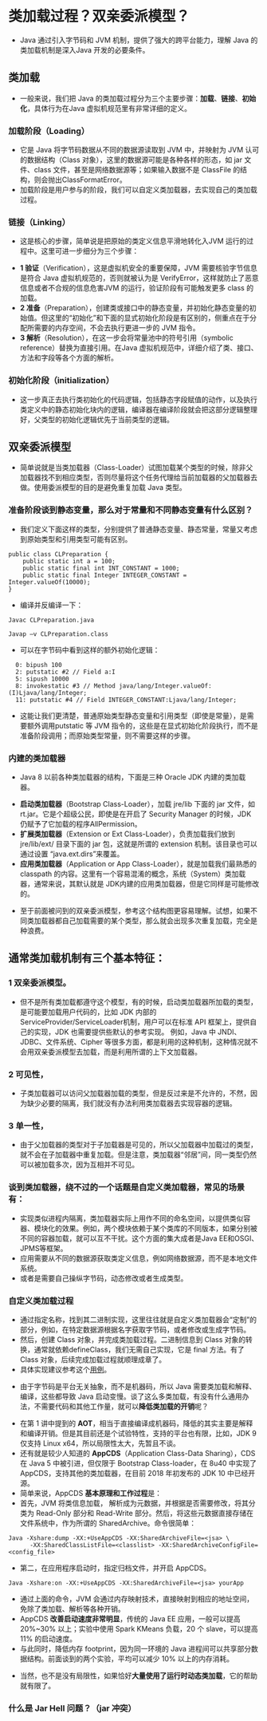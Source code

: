 # 类加载过程？双亲委派模型？
- Java 通过引入字节码和 JVM 机制，提供了强大的跨平台能力，理解 Java 的类加载机制是深入Java 开发的必要条件。
>
## 类加载
- 一般来说，我们把 Java 的类加载过程分为三个主要步骤：**加载**、**链接**、**初始化**，具体行为在Java 虚拟机规范里有非常详细的定义。
### 加载阶段（Loading）
- 它是 Java 将字节码数据从不同的数据源读取到 JVM 中，并映射为 JVM 认可的数据结构（Class 对象），这里的数据源可能是各种各样的形态，如 jar 文件、class 文件，甚至是网络数据源等；如果输入数据不是 ClassFile 的结构，则会抛出ClassFormatError。
- 加载阶段是用户参与的阶段，我们可以自定义类加载器，去实现自己的类加载过程。
### 链接（Linking）
- 这是核心的步骤，简单说是把原始的类定义信息平滑地转化入JVM 运行的过程中。这里可进一步细分为三个步骤：
>
- **1 验证**（Verification），这是虚拟机安全的重要保障，JVM 需要核验字节信息是符合 Java 虚拟机规范的，否则就被认为是 VerifyError，这样就防止了恶意信息或者不合规的信息危害JVM 的运行，验证阶段有可能触发更多 class 的加载。
- **2 准备**（Preparation），创建类或接口中的静态变量，并初始化静态变量的初始值。但这里的“初始化”和下面的显式初始化阶段是有区别的，侧重点在于分配所需要的内存空间，不会去执行更进一步的 JVM 指令。
- **3 解析**（Resolution），在这一步会将常量池中的符号引用（symbolic reference）替换为直接引用。在Java 虚拟机规范中，详细介绍了类、接口、方法和字段等各个方面的解析。
### 初始化阶段（initialization）
- 这一步真正去执行类初始化的代码逻辑，包括静态字段赋值的动作，以及执行类定义中的静态初始化块内的逻辑，编译器在编译阶段就会把这部分逻辑整理好，父类型的初始化逻辑优先于当前类型的逻辑。
>
## 双亲委派模型
- 简单说就是当类加载器（Class-Loader）试图加载某个类型的时候，除非父加载器找不到相应类型，否则尽量将这个任务代理给当前加载器的父加载器去做。使用委派模型的目的是避免重复加载 Java 类型。
>
### 准备阶段谈到静态变量，那么对于常量和不同静态变量有什么区别？
- 我们定义下面这样的类型，分别提供了普通静态变量、静态常量，常量又考虑到原始类型和引用类型可能有区别。
```
public class CLPreparation {
    public static int a = 100;
    public static final int INT_CONSTANT = 1000;
    public static final Integer INTEGER_CONSTANT = Integer.valueOf(10000);
}
```
- 编译并反编译一下：
```
Javac CLPreparation.java

Javap –v CLPreparation.class
```
- 可以在字节码中看到这样的额外初始化逻辑：
```
  0: bipush 100
  2: putstatic #2 // Field a:I
  5: sipush 10000
  8: invokestatic #3 // Method java/lang/Integer.valueOf:(I)Ljava/lang/Integer;
  11: putstatic #4 // Field INTEGER_CONSTANT:Ljava/lang/Integer;
```
- 这能让我们更清楚，普通原始类型静态变量和引用类型（即使是常量），是需要额外调用putstatic 等 JVM 指令的，这些是在显式初始化阶段执行，而不是准备阶段调用；而原始类型常量，则不需要这样的步骤。
>
### 内建的类加载器
- Java 8 以前各种类加载器的结构，下面是三种 Oracle JDK 内建的类加载器。
>
- **启动类加载器**（Bootstrap Class-Loader），加载 jre/lib 下面的 jar 文件，如 rt.jar。它是个超级公民，即使是在开启了 Security Manager 的时候，JDK 仍赋予了它加载的程序AllPermission。
- **扩展类加载器**（Extension or Ext Class-Loader），负责加载我们放到 jre/lib/ext/ 目录下面的 jar 包，这就是所谓的 extension 机制。该目录也可以通过设置 “java.ext.dirs”来覆盖。
- **应用类加载器**（Application or App Class-Loader），就是加载我们最熟悉的 classpath 的内容。这里有一个容易混淆的概念，系统（System）类加载器，通常来说，其默认就是 JDK内建的应用类加载器，但是它同样是可能修改的。
>
- 至于前面被问到的双亲委派模型，参考这个结构图更容易理解。试想，如果不同类加载器都自己加载需要的某个类型，那么就会出现多次重复加载，完全是种浪费。
>
## 通常类加载机制有三个基本特征：
>
### 1 双亲委派模型。
- 但不是所有类加载都遵守这个模型，有的时候，启动类加载器所加载的类型，是可能要加载用户代码的，比如 JDK 内部的 ServiceProvider/ServiceLoader机制，用户可以在标准 API 框架上，提供自己的实现，JDK 也需要提供些默认的参考实现。 例如，Java 中 JNDI、JDBC、文件系统、Cipher 等很多方面，都是利用的这种机制，这种情况就不会用双亲委派模型去加载，而是利用所谓的上下文加载器。
### 2 可见性，
- 子类加载器可以访问父加载器加载的类型，但是反过来是不允许的，不然，因为缺少必要的隔离，我们就没有办法利用类加载器去实现容器的逻辑。
### 3 单一性，
- 由于父加载器的类型对于子加载器是可见的，所以父加载器中加载过的类型，就不会在子加载器中重复加载。但是注意，类加载器“邻居”间，同一类型仍然可以被加载多次，因为互相并不可见。
>
### 谈到类加载器，绕不过的一个话题是自定义类加载器，常见的场景有：
- 实现类似进程内隔离，类加载器实际上用作不同的命名空间，以提供类似容器、模块化的效果。例如，两个模块依赖于某个类库的不同版本，如果分别被不同的容器加载，就可以互不干扰。这个方面的集大成者是Java EE和OSGI、JPMS等框架。
- 应用需要从不同的数据源获取类定义信息，例如网络数据源，而不是本地文件系统。
- 或者是需要自己操纵字节码，动态修改或者生成类型。
>
### 自定义类加载过程
- 通过指定名称，找到其二进制实现，这里往往就是自定义类加载器会“定制”的部分，例如，在特定数据源根据名字获取字节码，或者修改或生成字节码。
- 然后，创建 Class 对象，并完成类加载过程。二进制信息到 Class 对象的转换，通常就依赖defineClass，我们无需自己实现，它是 final 方法。有了 Class 对象，后续完成加载过程就顺理成章了。
- 具体实现建议参考这个[用例](https://www.baeldung.com/java-classloaders)。
>
- 由于字节码是平台无关抽象，而不是机器码，所以 Java 需要类加载和解释、编译，这些都导致 Java 启动变慢。谈了这么多类加载，有没有什么通用办法，不需要代码和其他工作量，就可以**降低类加载的开销**呢？
>
- 在第 1 讲中提到的 **AOT**，相当于直接编译成机器码，降低的其实主要是解释和编译开销。但是其目前还是个试验特性，支持的平台也有限，比如，JDK 9 仅支持 Linux x64，所以局限性太大，先暂且不谈。
- 还有就是较少人知道的 **AppCDS**（Application Class-Data Sharing），CDS 在 Java 5 中被引进，但仅限于 Bootstrap Class-loader，在 8u40 中实现了 AppCDS，支持其他的类加载器，在目前 2018 年初发布的 JDK 10 中已经开源。
- 简单来说，AppCDS **基本原理和工作过程**是：
- 首先，JVM 将类信息加载， 解析成为元数据，并根据是否需要修改，将其分类为 Read-Only 部分和 Read-Write 部分。然后，将这些元数据直接存储在文件系统中，作为所谓的 SharedArchive。命令很简单：
```
Java -Xshare:dump -XX:+UseAppCDS -XX:SharedArchiveFile=<jsa> \
      -XX:SharedClassListFile=<classlist> -XX:SharedArchiveConfigFile=<config_file>
```
- 第二，在应用程序启动时，指定归档文件，并开启 AppCDS。
```
Java -Xshare:on -XX:+UseAppCDS -XX:SharedArchiveFile=<jsa> yourApp
```
- 通过上面的命令，JVM 会通过内存映射技术，直接映射到相应的地址空间，免除了类加载、解析等各种开销。
- AppCDS **改善启动速度非常明显**，传统的 Java EE 应用，一般可以提高 20%~30% 以上；实验中使用 Spark KMeans 负载，20 个 slave，可以提高 11% 的启动速度。
- 与此同时，降低内存 footprint，因为同一环境的 Java 进程间可以共享部分数据结构。前面谈到的两个实验，平均可以减少 10% 以上的内存消耗。
>
- 当然，也不是没有局限性，如果恰好**大量使用了运行时动态类加载**，它的帮助就有限了。
>
### 什么是 Jar Hell 问题？（jar 冲突）
